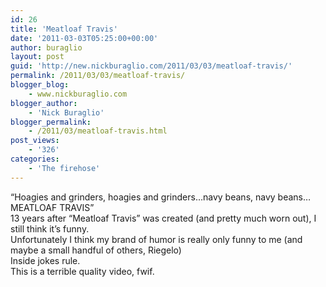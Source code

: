 ```yaml
---
id: 26
title: 'Meatloaf Travis'
date: '2011-03-03T05:25:00+00:00'
author: buraglio
layout: post
guid: 'http://new.nickburaglio.com/2011/03/03/meatloaf-travis/'
permalink: /2011/03/03/meatloaf-travis/
blogger_blog:
    - www.nickburaglio.com
blogger_author:
    - 'Nick Buraglio'
blogger_permalink:
    - /2011/03/meatloaf-travis.html
post_views:
    - '326'
categories:
    - 'The firehose'
---
```


<div></div><div></div><div></div><div>“Hoagies and grinders, hoagies and grinders…navy beans, navy beans…MEATLOAF TRAVIS”</div><div></div><div><div>13 years after “Meatloaf Travis” was created (and pretty much worn out), I still think it’s funny. </div></div><div>Unfortunately I think my brand of humor is really only funny to me (and maybe a small handful of others, Riegelo)</div><div></div><div>Inside jokes rule. </div>This is a terrible quality video, fwif.